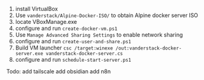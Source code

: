 1. install VirtualBox
2. Use `vanderstack/Alpine-Docker-ISO/` to obtain Alpine docker server ISO
4. locate VBoxManage.exe
5. configure and run `create-docker-vm.ps1`
6. Use `Manage Advanced Sharing Settings` to enable network sharing
7. configure and run `create-user-and-share.ps1`
8. Build VM launcher `csc /target:winexe /out:vanderstack-docker-server.exe vanderstack-docker-server.cs`
9. configure and run `schedule-start-server.ps1`

Todo:
add tailscale
add obsidian
add n8n
